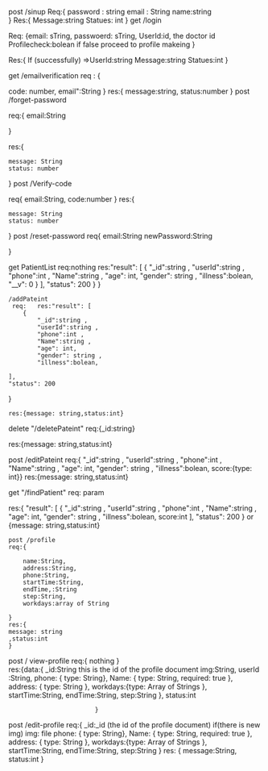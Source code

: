 post /sinup
    Req:{
      password : string
      email : String
      name:string		
}
    Res:{
	Message:string
        Statues: int
}
get /login

Req: {email: sTring,
passwoerd: sTring,
UserId:id, the doctor id 
Profilecheck:bolean if false proceed to profile makeing
}

Res:{
If (successfully) =>UserId:string
Message:string
Statues:int
}

get /emailverification
req : {

 code: number,
email":String
}
res:{
message:string,
status:number
}
post /forget-password


req:{
email:String


}

res:{
     
    message: String
    status: number

}
post /Verify-code

req{
email:String,
code:number
}
res:{
     
    message: String
    status: number

}
post /reset-password
req{
email:String
newPassword:String

}


get PatientList
    req:nothing
    res:"result": [
        {
            "_id":string ,
            "userId":string ,
            "phone":int ,
            "Name":string ,
            "age": int,
            "gender": string ,
            "illness":bolean,
            "__v": 0
        }
    ],
    "status": 200
}
    }


    /addPateint
     req:   res:"result": [
        {
            "_id":string ,
            "userId":string ,
            "phone":int ,
            "Name":string ,
            "age": int,
            "gender": string ,
            "illness":bolean,
            
    ],
    "status": 200
}

    res:{message: string,status:int}

delete "/deletePateint"
req:{_id:string}


res:{message: string,status:int}

post /editPateint
req:{ "_id":string ,
            "userId":string ,
            "phone":int ,
            "Name":string ,
            "age": int,
            "gender": string ,
            "illness":bolean,
    score:{type: int}}
res:{message: string,status:int}

get "/findPatient"
req: param

res:{ "result": [
        {
            "_id":string ,
            "userId":string ,
            "phone":int ,
            "Name":string ,
            "age": int,
            "gender": string ,
            "illness":bolean,
            score:int
    ],
    "status": 200
}
    or
    {message: string,status:int}


    post /profile
    req:{

        name:String,
        address:String,
        phone:String, 
        startTime:String,
        endTime,:String
        step:String,
        workdays:array of String

    }
    res:{
    message: string
    ,status:int
    }
 post / view-profile
            req:{
                nothing
                }   
            res:{data:{
                    _id:String this is the id of the profile document
                    img:String,
                    userId :String,
                    phone: { type: String},
                    Name: { type: String, required: true },
                    address: { type: String },
                    workdays:{type: Array of Strings },
                    startTime:String, endTime:String, step:String
                    },
                    status:int

                            }    

post  /edit-profile
req:{               _id:_id (the id of the profile document)
                    if(there is new img) img: file
                    phone: { type: String},
                    Name: { type: String, required: true },
                    address: { type: String },
                    workdays:{type: Array of Strings },
                    startTime:String, endTime:String, step:String
                            }
res:        {
        message:String,
        status:int
            }